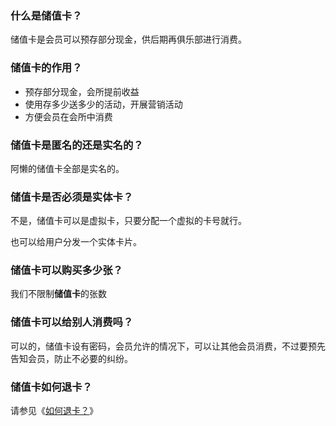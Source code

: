 ### 什么是储值卡？

储值卡是会员可以预存部分现金，供后期再俱乐部进行消费。

### 储值卡的作用？

- 预存部分现金，会所提前收益
- 使用存多少送多少的活动，开展营销活动
- 方便会员在会所中消费

### 储值卡是匿名的还是实名的？

阿懒的储值卡全部是实名的。

### 储值卡是否必须是实体卡？

不是，储值卡可以是虚拟卡，只要分配一个虚拟的卡号就行。

也可以给用户分发一个实体卡片。

### 储值卡可以购买多少张？

我们不限制**储值卡**的张数

### 储值卡可以给别人消费吗？

可以的，储值卡设有密码，会员允许的情况下，可以让其他会员消费，不过要预先告知会员，防止不必要的纠纷。

### 储值卡如何退卡？

请参见《[如何退卡？](https://alanfit.github.io/AlanHelpDoc/阿懒工作室版本/会员操作/退卡)》